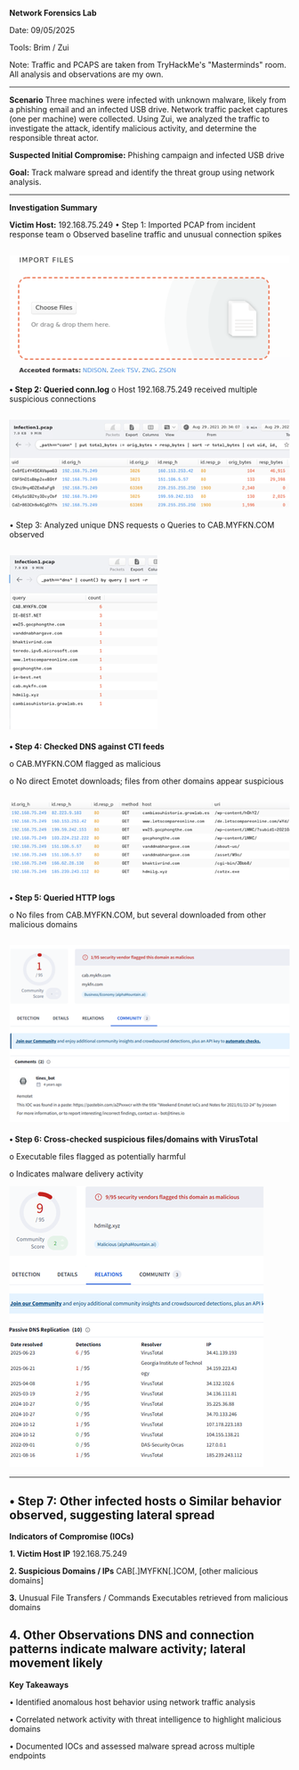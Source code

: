 **Network Forensics Lab**

Date: 09/05/2025

Tools: Brim / Zui

Note: Traffic and PCAPS are taken from TryHackMe's "Masterminds" room. All analysis and observations are my own.
 
---
**Scenario**
Three machines were infected with unknown malware, likely from a phishing email and an infected USB drive. Network traffic packet captures (one per machine) were collected. Using Zui, we analyzed the traffic to investigate the attack, identify malicious activity, and determine the responsible threat actor.

**Suspected Initial Compromise:** Phishing campaign and infected USB drive

**Goal:** Track malware spread and identify the threat group using network analysis.

---
**Investigation Summary**

**Victim Host:** 192.168.75.249
•	Step 1: Imported PCAP from incident response team
o	Observed baseline traffic and unusual connection spikes

![Opening a Pcacp](Screenshots/1.png)
---
**•	Step 2: Queried conn.log**
o	Host 192.168.75.249 received multiple suspicious connections

![Opening a Pcacp](Screenshots/2.png)
---
•	Step 3: Analyzed unique DNS requests
o	Queries to CAB.MYFKN.COM observed

![Opening a Pcacp](Screenshots/3.png)
---
**•	Step 4: Checked DNS against CTI feeds**

o CAB.MYFKN.COM flagged as malicious

o	No direct Emotet downloads; files from other domains appear suspicious

![Opening a Pcacp](Screenshots/4.png)
---
**•	Step 5: Queried HTTP logs**

o	No files from CAB.MYFKN.COM, but several downloaded from other malicious domains

![Opening a Pcacp](Screenshots/5.png)
---

**•	Step 6: Cross-checked suspicious files/domains with VirusTotal**

o	Executable files flagged as potentially harmful

o	Indicates malware delivery activity

![Opening a Pcacp](Screenshots/6.png)

---
•	Step 7: Other infected hosts
o	Similar behavior observed, suggesting lateral spread
---
**Indicators of Compromise (IOCs)**

**1. Victim Host IP**	192.168.75.249

**2. Suspicious Domains / IPs**	CAB[.]MYFKN[.]COM, [other malicious domains]

**3.** Unusual File Transfers / Commands	Executables retrieved from malicious domains

**4.** Other Observations	DNS and connection patterns indicate malware activity; lateral movement likely
---
**Key Takeaways**

•	Identified anomalous host behavior using network traffic analysis

•	Correlated network activity with threat intelligence to highlight malicious domains

•	Documented IOCs and assessed malware spread across multiple endpoints


